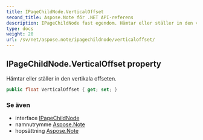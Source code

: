 ```yaml
---
title: IPageChildNode.VerticalOffset
second_title: Aspose.Note för .NET API-referens
description: IPageChildNode fast egendom. Hämtar eller ställer in den vertikala offseten.
type: docs
weight: 20
url: /sv/net/aspose.note/ipagechildnode/verticaloffset/
---
```

## IPageChildNode.VerticalOffset property

Hämtar eller ställer in den vertikala offseten.

```csharp
public float VerticalOffset { get; set; }
```

### Se även

* interface [IPageChildNode](../)
* namnutrymme [Aspose.Note](../../ipagechildnode/)
* hopsättning [Aspose.Note](../../../)


